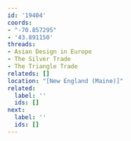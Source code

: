 ```yaml
---
id: '19404'
coords:
- "-70.857295"
- '43.891150'
threads:
- Asian Design in Europe
- The Silver Trade
- The Triangle Trade
relateds: []
location: "[New England (Maine)]"
related:
  label: ''
  ids: []
next:
  label: ''
  ids: []
---
```

